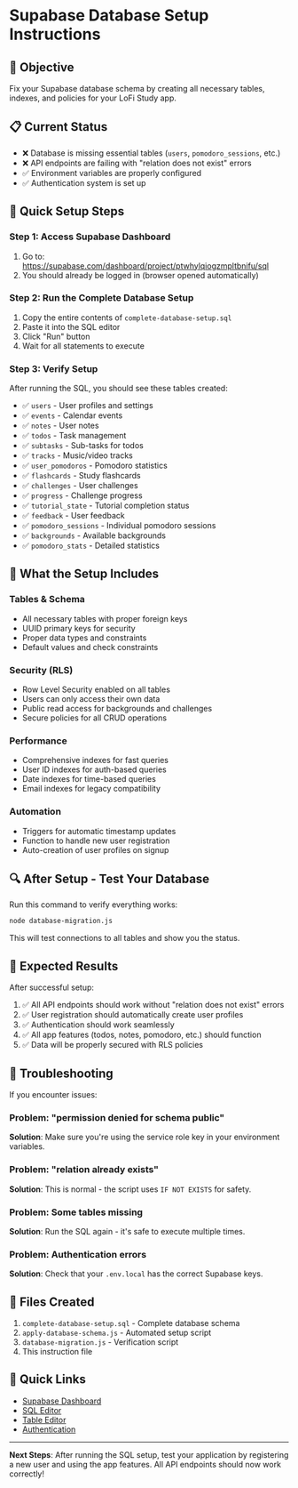 # Supabase Database Setup Instructions

## 🎯 Objective
Fix your Supabase database schema by creating all necessary tables, indexes, and policies for your LoFi Study app.

## 📋 Current Status
- ❌ Database is missing essential tables (`users`, `pomodoro_sessions`, etc.)
- ❌ API endpoints are failing with "relation does not exist" errors
- ✅ Environment variables are properly configured
- ✅ Authentication system is set up

## 🚀 Quick Setup Steps

### Step 1: Access Supabase Dashboard
1. Go to: https://supabase.com/dashboard/project/ptwhylqiogzmpltbnifu/sql
2. You should already be logged in (browser opened automatically)

### Step 2: Run the Complete Database Setup
1. Copy the entire contents of `complete-database-setup.sql` 
2. Paste it into the SQL editor
3. Click "Run" button
4. Wait for all statements to execute

### Step 3: Verify Setup
After running the SQL, you should see these tables created:
- ✅ `users` - User profiles and settings
- ✅ `events` - Calendar events
- ✅ `notes` - User notes
- ✅ `todos` - Task management
- ✅ `subtasks` - Sub-tasks for todos
- ✅ `tracks` - Music/video tracks
- ✅ `user_pomodoros` - Pomodoro statistics
- ✅ `flashcards` - Study flashcards
- ✅ `challenges` - User challenges
- ✅ `progress` - Challenge progress
- ✅ `tutorial_state` - Tutorial completion status
- ✅ `feedback` - User feedback
- ✅ `pomodoro_sessions` - Individual pomodoro sessions
- ✅ `backgrounds` - Available backgrounds
- ✅ `pomodoro_stats` - Detailed statistics

## 🔧 What the Setup Includes

### Tables & Schema
- All necessary tables with proper foreign keys
- UUID primary keys for security
- Proper data types and constraints
- Default values and check constraints

### Security (RLS)
- Row Level Security enabled on all tables
- Users can only access their own data
- Public read access for backgrounds and challenges
- Secure policies for all CRUD operations

### Performance
- Comprehensive indexes for fast queries
- User ID indexes for auth-based queries
- Date indexes for time-based queries
- Email indexes for legacy compatibility

### Automation
- Triggers for automatic timestamp updates
- Function to handle new user registration
- Auto-creation of user profiles on signup

## 🔍 After Setup - Test Your Database

Run this command to verify everything works:
```bash
node database-migration.js
```

This will test connections to all tables and show you the status.

## 🎉 Expected Results

After successful setup:
1. ✅ All API endpoints should work without "relation does not exist" errors
2. ✅ User registration should automatically create user profiles
3. ✅ Authentication should work seamlessly
4. ✅ All app features (todos, notes, pomodoro, etc.) should function
5. ✅ Data will be properly secured with RLS policies

## 🚨 Troubleshooting

If you encounter issues:

### Problem: "permission denied for schema public"
**Solution**: Make sure you're using the service role key in your environment variables.

### Problem: "relation already exists"
**Solution**: This is normal - the script uses `IF NOT EXISTS` for safety.

### Problem: Some tables missing
**Solution**: Run the SQL again - it's safe to execute multiple times.

### Problem: Authentication errors
**Solution**: Check that your `.env.local` has the correct Supabase keys.

## 📁 Files Created

1. `complete-database-setup.sql` - Complete database schema
2. `apply-database-schema.js` - Automated setup script
3. `database-migration.js` - Verification script
4. This instruction file

## 🔗 Quick Links

- [Supabase Dashboard](https://supabase.com/dashboard/project/ptwhylqiogzmpltbnifu)
- [SQL Editor](https://supabase.com/dashboard/project/ptwhylqiogzmpltbnifu/sql)
- [Table Editor](https://supabase.com/dashboard/project/ptwhylqiogzmpltbnifu/editor)
- [Authentication](https://supabase.com/dashboard/project/ptwhylqiogzmpltbnifu/auth/users)

---

**Next Steps**: After running the SQL setup, test your application by registering a new user and using the app features. All API endpoints should now work correctly!
